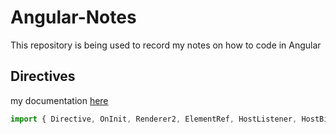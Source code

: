 # Angular-Notes
This repository is being used to record my notes on how to code in Angular

## Directives
my documentation [here](Directives/Directive.md)

```typescript
import { Directive, OnInit, Renderer2, ElementRef, HostListener, HostBinding } from '@angular/core';
```
